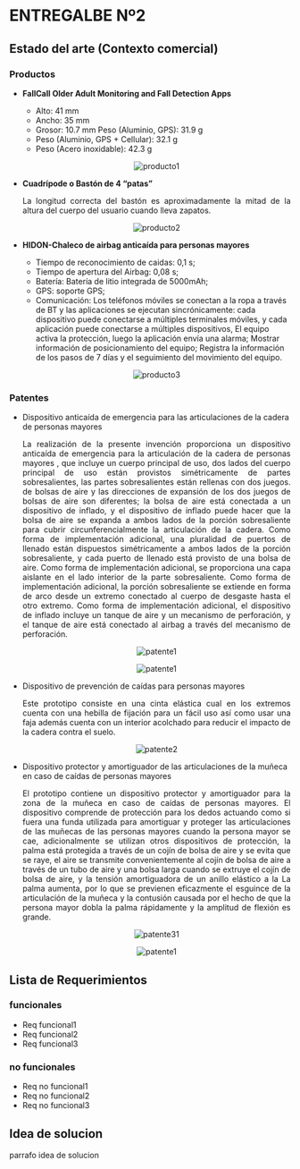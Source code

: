 <h1> ENTREGALBE Nº2</h1>

<h2> Estado del arte (Contexto comercial)</h2>
  <h3> Productos </h3>
    <ul>
      <li><b>FallCall Older Adult Monitoring and Fall Detection Apps</b></li>
        <ul>
            <li> Alto: 41 mm </li>
            <li> Ancho: 35 mm </li>
            <li> Grosor: 10.7 mm Peso (Aluminio, GPS): 31.9 g </li>
            <li> Peso (Aluminio, GPS + Cellular): 32.1 g </li>
            <li> Peso (Acero inoxidable): 42.3 g </li>
        </ul>
        <p align="center"><img src="imagenes/producto1.png" alt="producto1" style"width: 200px"></a></p>
      <li><b>Cuadrípode o Bastón de 4 “patas”</b></li>
        <p style="text-align: justify">La longitud correcta del bastón es aproximadamente la mitad de la altura del cuerpo del usuario cuando lleva zapatos.</p>
        <p align="center"><img src="imagenes/producto2.png" alt="producto2" style"width: 200px"></a></p>
      <li><b>HIDON-Chaleco de airbag anticaída para personas mayores</b></li>
          <ul>
              <li> Tiempo de reconocimiento de caidas: 0,1 s;</li>
              <li> Tiempo de apertura del Airbag: 0,08 s;</li> 
              <li> Batería: Batería de litio integrada de 5000mAh; </li>
              <li> GPS: soporte GPS;</li>
              <li> Comunicación: Los teléfonos móviles se conectan a la ropa a través de BT y las aplicaciones se ejecutan sincrónicamente: cada dispositivo puede conectarse a múltiples terminales móviles, y cada aplicación puede conectarse a múltiples dispositivos, El equipo activa la protección, luego la aplicación envía una alarma; Mostrar información de posicionamiento del equipo; Registra la información de los pasos de 7 días y el seguimiento del movimiento del equipo.</li>
          </ul>
        <p align="center"><img src="imagenes/producto3.png" alt="producto3" style"width: 200px"></a></p>
    </ul>
  <h3> Patentes </h3>
    <ul>
      <li>Dispositivo anticaída de emergencia para las articulaciones de la cadera de personas mayores</li>
        <p style="text-align: justify">La realización de la presente invención proporciona un dispositivo anticaída de emergencia para la articulación de la cadera de personas mayores , que incluye un cuerpo principal de uso, dos lados del cuerpo principal de uso están provistos simétricamente de partes sobresalientes, las partes sobresalientes están rellenas con dos juegos. de bolsas de aire y las direcciones de expansión de los dos juegos de bolsas de aire son diferentes; la bolsa de aire está conectada a un dispositivo de inflado, y el dispositivo de inflado puede hacer que la bolsa de aire se expanda a ambos lados de la porción sobresaliente para cubrir circunferencialmente la articulación de la cadera. Como forma de implementación adicional, una pluralidad de puertos de llenado están dispuestos simétricamente a ambos lados de la porción sobresaliente, y cada puerto de llenado está provisto de una bolsa de aire. Como forma de implementación adicional, se proporciona una capa aislante en el lado interior de la parte sobresaliente. Como forma de implementación adicional, la porción sobresaliente se extiende en forma de arco desde un extremo conectado al cuerpo de desgaste hasta el otro extremo. Como forma de implementación adicional, el dispositivo de inflado incluye un tanque de aire y un mecanismo de perforación, y el tanque de aire está conectado al airbag a través del mecanismo de perforación.</p>
        <p align="center"><img src="imagenes/patente11.png" alt="patente1" style"width: 200px"></a></p><p align="center"><img src="imagenes/patente12.png" alt="patente1" style"width: 200px"></a></p>
      <li>Dispositivo de prevención de caídas para personas mayores</li>
        <p style="text-align: justify">Este prototipo consiste en una cinta elástica cual en los extremos cuenta con una hebilla de fijación para un fácil uso así como usar una faja además cuenta con un interior acolchado para reducir el impacto de la cadera contra el suelo.</p>
        <p align="center"><img src="imagenes/patente2.png" alt="patente2" style"width: 200px"></a></p>
      <li>Dispositivo protector y amortiguador de las articulaciones de la muñeca en caso de caídas de personas mayores</li>
        <p style="text-align: justify">El prototipo contiene un dispositivo protector y amortiguador para la zona  de la muñeca en caso de caídas de personas mayores. El dispositivo comprende de protección para los dedos actuando como si fuera una funda utilizada para amortiguar y proteger las articulaciones de las muñecas de las personas mayores cuando la persona mayor se cae, adicionalmente se utilizan otros dispositivos de protección,  la palma está protegida a través de un cojín de bolsa de aire y se evita que se raye, el aire se transmite convenientemente al cojín de bolsa de aire a través de un tubo de aire y una bolsa larga cuando se extruye el cojín de bolsa de aire, y la tensión amortiguadora de un anillo elástico a la La palma aumenta, por lo que se previenen eficazmente el esguince de la articulación de la muñeca y la contusión causada por el hecho de que la persona mayor dobla la palma rápidamente y la amplitud de flexión es grande.</p>
        <p align="center"><img src="imagenes/patente3.png" alt="patente31" style"width: 200px"></a></p><p align="center"><img src="imagenes/patente32.png" alt="patente1" style"width: 200px"></a></p>
    </ul>
  <h2> Lista de Requerimientos</h2>
    <h3>funcionales</h3>
      <ul>
        <li> Req funcional1</li>
        <li> Req funcional2</li>
        <li> Req funcional3</li>
      </ul>
    <h3>no funcionales</h3>
      <ul>
        <li> Req no funcional1</li>
        <li> Req no funcional2</li>
        <li> Req no funcional3</li>
      </ul>
  <h2>Idea de solucion</h2>
    <p style="text-align: justify">parrafo idea de solucion</p>
    
